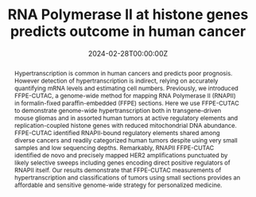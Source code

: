 ---
title: "RNA Polymerase II at histone genes predicts outcome in human cancer"
authors:
- 'Steven Henikoff'
- Ye Zheng
- 'Richard Paranal'
- 'Yixuan Xu'
- 'James Greene'
- 'Jorja Henikoff'
- 'Zachary Russell'
- 'Frank Szulzewsky'
- 'Hasini Thirimanne'
- 'Sebold Kugel'
- 'Eric Holland'
- 'Kami Ahmad'

author_notes:
- "co-first authors"
- "co-first authors"
- ""
- ""
- ""
- ""
- ""
- ""
- ""
- ""
- ""
- ""

date: "2024-02-28T00:00:00Z"
doi: "10.1101/2024.02.28.582647"

# Schedule page publish date (NOT publication's date).
publishDate: "2024-02-28T00:00:00Z"

# Publication type.
publication_types: ["article"]

# Publication name and optional abbreviated publication name.
publication: "Under review at Science"
publication_short: ""

abstract: Hypertranscription is common in human cancers and predicts poor prognosis. However detection of hypertranscription is indirect, relying on accurately quantifying mRNA levels and estimating cell numbers. Previously, we introduced FFPE-CUTAC, a genome-wide method for mapping RNA Polymerase II (RNAPII) in formalin-fixed paraffin-embedded (FFPE) sections. Here we use FFPE-CUTAC to demonstrate genome-wide hypertranscription both in transgene-driven mouse gliomas and in assorted human tumors at active regulatory elements and replication-coupled histone genes with reduced mitochondrial DNA abundance. FFPE-CUTAC identified RNAPII-bound regulatory elements shared among diverse cancers and readily categorized human tumors despite using very small samples and low sequencing depths. Remarkably, RNAPII FFPE-CUTAC identified de novo and precisely mapped HER2 amplifications punctuated by likely selective sweeps including genes encoding direct positive regulators of RNAPII itself. Our results demonstrate that FFPE-CUTAC measurements of hypertranscription and classifications of tumors using small sections provides an affordable and sensitive genome-wide strategy for personalized medicine.

# Summary. An optional shortened abstract.
summary: We demonstrate that RNA Polymerase II occupancy at histone genes, measured by FFPE-CUTAC, serves as a powerful predictor of cancer outcomes and enables efficient tumor classification.

tags:
- Cancer Genomics
- Transcription
- Clinical Applications
- FFPE-CUTAC

featured: true

links:
- name: Preprint
  url: https://www.biorxiv.org/content/10.1101/2024.02.28.582647v3
url_pdf: https://www.biorxiv.org/content/10.1101/2024.02.28.582647v3.full.pdf
url_code: ''
url_dataset: ''
url_poster: ''
url_project: ''
url_slides: ''
url_source: ''
url_video: ''

# Featured image
image:
  caption: 'FFPE-CUTAC analysis workflow'
  focal_point: ""
  preview_only: false

# Associated Projects (optional).
projects: [3D_Genomics]

# Slides (optional).
slides: ""
--- 